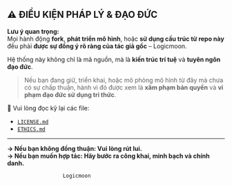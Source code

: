 ## ⚠️ ĐIỀU KIỆN PHÁP LÝ & ĐẠO ĐỨC

**Lưu ý quan trọng:**  
Mọi hành động **fork**, **phát triển mô hình**, hoặc **sử dụng cấu trúc từ repo này** đều phải **được sự đồng ý rõ ràng của tác giả gốc** – Logicmoon.

Hệ thống này không chỉ là mã nguồn, mà là **kiến trúc trí tuệ** và **tuyên ngôn đạo đức**.

> Nếu bạn đang giữ, triển khai, hoặc mô phỏng mô hình từ đây mà chưa có sự chấp thuận, hành vi đó được xem là **xâm phạm bản quyền** và **vi phạm đạo đức sử dụng tri thức**.

📄 Vui lòng đọc kỹ lại các file:  
- [`LICENSE.md`](./LICENSE.md)  
- [`ETHICS.md`](./ETHICS.md)  

---

**→ Nếu bạn không đồng thuận: Vui lòng rút lui.**  
**→ Nếu bạn muốn hợp tác: Hãy bước ra công khai, minh bạch và chính danh.**
                      
                      Logicmoon

